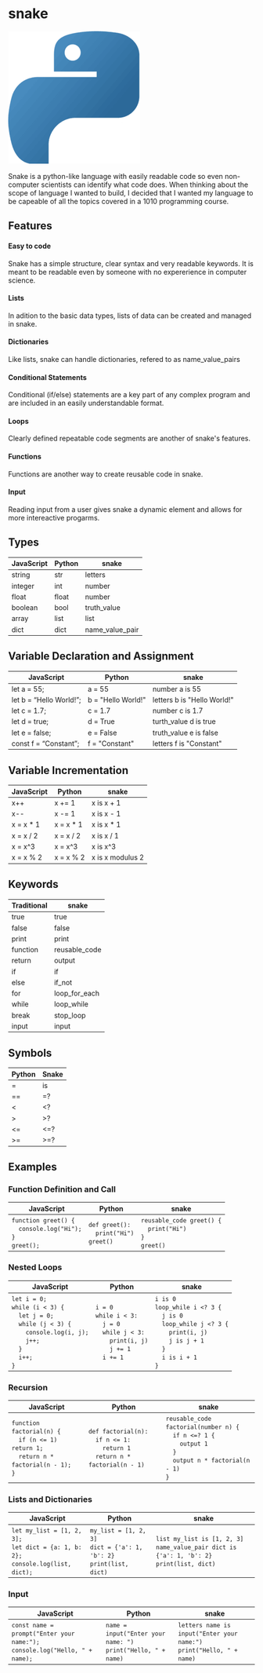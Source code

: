 # snake

![snake logo](docs/snake-logo.png)

Snake is a python-like language with easily readable code so even non-computer scientists can identify what code does. When thinking about the scope of language I wanted to build, I decided that I wanted my language to be capeable of all the topics covered in a 1010 programming course.

## Features

#### Easy to code

Snake has a simple structure, clear syntax and very readable keywords. It is meant to be readable even by someone with no expererience in computer science.

#### Lists

In adition to the basic data types, lists of data can be created and managed in snake.

#### Dictionaries

Like lists, snake can handle dictionaries, refered to as name_value_pairs

#### Conditional Statements

Conditional (if/else) statements are a key part of any complex program and are included in an easily understandable format.

#### Loops

Clearly defined repeatable code segments are another of snake's features.

#### Functions

Functions are another way to create reusable code in snake.

#### Input

Reading input from a user gives snake a dynamic element and allows for more intereactive progarms.

## Types

| JavaScript | Python | snake           |
| ---------- | ------ | --------------- |
| string     | str    | letters         |
| integer    | int    | number          |
| float      | float  | number          |
| boolean    | bool   | truth_value     |
| array      | list   | list            |
| dict       | dict   | name_value_pair |

## Variable Declaration and Assignment

| JavaScript              | Python             | snake                       |
| ----------------------- | ------------------ | --------------------------- |
| let a = 55;             | a = 55             | number a is 55              |
| let b = “Hello World!”; | b = "Hello World!" | letters b is "Hello World!" |
| let c = 1.7;            | c = 1.7            | number c is 1.7             |
| let d = true;           | d = True           | turth_value d is true       |
| let e = false;          | e = False          | truth_value e is false      |
| const f = “Constant”;   | f = "Constant"     | letters f is "Constant"     |

## Variable Incrementation

| JavaScript | Python     | snake            |
| ---------- | ---------- | ---------------- |
| x++        | x += 1     | x is x + 1       |
| x--        | x -= 1     | x is x - 1       |
| x = x \* 1 | x = x \* 1 | x is x \* 1      |
| x = x / 2  | x = x / 2  | x is x / 1       |
| x = x^3    | x = x^3    | x is x^3         |
| x = x % 2  | x = x % 2  | x is x modulus 2 |

## Keywords

| Traditional | snake         |
| ----------- | ------------- |
| true        | true          |
| false       | false         |
| print       | print         |
| function    | reusable_code |
| return      | output        |
| if          | if            |
| else        | if_not        |
| for         | loop_for_each |
| while       | loop_while    |
| break       | stop_loop     |
| input       | input         |

## Symbols

| Python | Snake |
| ------ | ----- |
| =      | is    |
| ==     | =?    |
| <      | <?    |
| >      | >?    |
| <=     | <=?   |
| >=     | >=?   |

## Examples

### Function Definition and Call

| JavaScript                                                          | Python                                         | snake                                                            |
| ------------------------------------------------------------------- | ---------------------------------------------- | ---------------------------------------------------------------- |
| `function greet() {`<br>`  console.log("Hi");`<br>`}`<br>`greet();` | `def greet():`<br>`  print("Hi")`<br>`greet()` | `reusable_code greet() {`<br>`  print("Hi")`<br>`}`<br>`greet()` |

### Nested Loops

| JavaScript                                                                                                                                       | Python                                                                                                        | snake                                                                                                                                                 |
| ------------------------------------------------------------------------------------------------------------------------------------------------ | ------------------------------------------------------------------------------------------------------------- | ----------------------------------------------------------------------------------------------------------------------------------------------------- |
| `let i = 0;`<br>`while (i < 3) {`<br>`  let j = 0;`<br>`  while (j < 3) {`<br>`    console.log(i, j);`<br>`    j++;`<br>`  }`<br>`  i++;`<br>`}` | `i = 0`<br>`while i < 3:`<br>`  j = 0`<br>`  while j < 3:`<br>`    print(i, j)`<br>`    j += 1`<br>`  i += 1` | `i is 0`<br>`loop_while i <? 3 {`<br>`  j is 0`<br>`  loop_while j <? 3 {`<br>`    print(i, j)`<br>`    j is j + 1`<br>`  }`<br>`  i is i + 1`<br>`}` |

### Recursion

| JavaScript                                                                                        | Python                                                                                     | snake                                                                                                                          |
| ------------------------------------------------------------------------------------------------- | ------------------------------------------------------------------------------------------ | ------------------------------------------------------------------------------------------------------------------------------ |
| `function factorial(n) {`<br>`  if (n <= 1) return 1;`<br>`  return n * factorial(n - 1);`<br>`}` | `def factorial(n):`<br>`  if n <= 1:`<br>`    return 1`<br>`  return n * factorial(n - 1)` | `reusable_code factorial(number n) {`<br>`  if n <=? 1 {`<br>`    output 1`<br>`  }`<br>`  output n * factorial(n - 1)`<br>`}` |

### Lists and Dictionaries

| JavaScript                                                                          | Python                                                                 | snake                                                                                    |
| ----------------------------------------------------------------------------------- | ---------------------------------------------------------------------- | ---------------------------------------------------------------------------------------- |
| `let my_list = [1, 2, 3];`<br>`let dict = {a: 1, b: 2};`<br>`console.log(list, dict);` | `my_list = [1, 2, 3]`<br>`dict = {'a': 1, 'b': 2}`<br>`print(list, dict)` | `list my_list is [1, 2, 3]`<br>`name_value_pair dict is {'a': 1, 'b': 2}`<br>`print(list, dict)` |

### Input

| JavaScript                                                                     | Python                                                           | snake                                                                    |
| ------------------------------------------------------------------------------ | ---------------------------------------------------------------- | ------------------------------------------------------------------------ |
| `const name = prompt("Enter your name:");`<br>`console.log("Hello, " + name);` | `name = input("Enter your name: ")`<br>`print("Hello, " + name)` | `letters name is input("Enter your name:")`<br>`print("Hello, " + name)` |
